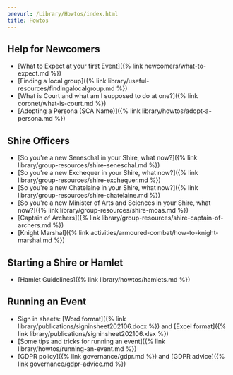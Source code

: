 ```yaml
---
prevurl: /Library/Howtos/index.html
title: Howtos
---
```


## Help for Newcomers

- [What to Expect at your first Event]({% link newcomers/what-to-expect.md %})  
- [Finding a local group]({% link library/useful-resources/findingalocalgroup.md %})  
- [What is Court and what am I supposed to do at one?]({% link coronet/what-is-court.md %})  
- [Adopting a Persona (SCA Name)]({% link library/howtos/adopt-a-persona.md %})  

## Shire Officers

- [So you're a new Seneschal in your Shire, what now?]({% link library/group-resources/shire-seneschal.md %})<br>
- [So you're a new Exchequer in your Shire, what now?]({% link library/group-resources/shire-exchequer.md %})<br>
- [So you're a new Chatelaine in your Shire, what now?]({% link library/group-resources/shire-chatelaine.md %})<br>
- [So you're a new Minister of Arts and Sciences in your Shire, what now?]({% link library/group-resources/shire-moas.md %})<br>
- [Captain of Archers]({% link library/group-resources/shire-captain-of-archers.md %})<br>
- [Knight Marshal]({% link activities/armoured-combat/how-to-knight-marshal.md %})<br>

## Starting a Shire or Hamlet

- [Hamlet Guidelines]({% link library/howtos/hamlets.md %})

## Running an Event

- Sign in sheets: [Word format]({% link library/publications/signinsheet202106.docx %}) and [Excel format]({% link library/publications/signinsheet202106.xlsx %})
- [Some tips and tricks for running an event]({% link library/howtos/running-an-event.md %})
- [GDPR policy]({% link governance/gdpr.md %}) and [GDPR advice]({% link governance/gdpr-advice.md %})


